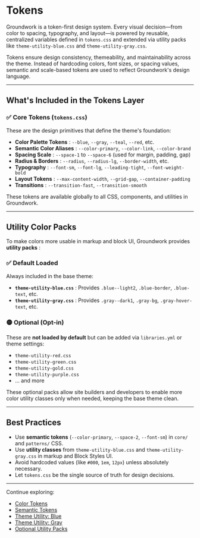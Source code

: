 # Tokens

Groundwork is a token-first design system. Every visual decision—from color to spacing, typography, and layout—is powered by reusable, centralized variables defined in `tokens.css` and extended via utility packs like `theme-utility-blue.css` and `theme-utility-gray.css`.

Tokens ensure design consistency, themeability, and maintainability across the theme. Instead of hardcoding colors, font sizes, or spacing values, semantic and scale-based tokens are used to reflect Groundwork's design language.

---

## What's Included in the Tokens Layer

### ✅ Core Tokens (`tokens.css`)

These are the design primitives that define the theme's foundation:

* **Color Palette Tokens** : `--blue`, `--gray`, `--teal`, `--red`, etc.
* **Semantic Color Aliases** : `--color-primary`, `--color-link`, `--color-brand`
* **Spacing Scale** : `--space-1` to `--space-6` (used for margin, padding, gap)
* **Radius & Borders** : `--radius`, `--radius-lg`, `--border-width`, etc.
* **Typography** : `--font-sm`, `--font-lg`, `--leading-tight`, `--font-weight-bold`
* **Layout Tokens** : `--max-content-width`, `--grid-gap`, `--container-padding`
* **Transitions** : `--transition-fast`, `--transition-smooth`

These tokens are available globally to all CSS, components, and utilities in Groundwork.

---

## Utility Color Packs

To make colors more usable in markup and block UI, Groundwork provides  **utility packs** :

### ✅ Default Loaded

Always included in the base theme:

* **`theme-utility-blue.css`** : Provides `.blue--light2`, `.blue-border`, `.blue-text`, etc.
* **`theme-utility-gray.css`** : Provides `.gray--dark1`, `.gray-bg`, `.gray-hover-text`, etc.

### 🟡 Optional (Opt-in)

These are **not loaded by default** but can be added via `libraries.yml` or theme settings:

* `theme-utility-red.css`
* `theme-utility-green.css`
* `theme-utility-gold.css`
* `theme-utility-purple.css`
* ... and more

These optional packs allow site builders and developers to enable more color utility classes only when needed, keeping the base theme clean.

---

## Best Practices

* Use **semantic tokens** (`--color-primary`, `--space-2`, `--font-sm`) in `core/` and `patterns/` CSS.
* Use **utility classes** from `theme-utility-blue.css` and `theme-utility-gray.css` in markup and Block Styles UI.
* Avoid hardcoded values (like `#000`, `1em`, `12px`) unless absolutely necessary.
* Let `tokens.css` be the single source of truth for design decisions.

---

Continue exploring:

* [Color Tokens](color.md)
* [Semantic Tokens](semantic-colors.md)
* [Theme Utility: Blue](theme-utility-blue.md)
* [Theme Utility: Gray](theme-utility-gray.md)
* [Optional Utility Packs](theme-utility-packs.md)
